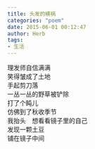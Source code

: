 ```yaml
---
title: 头发的横祸
categories: "poem"
date: 2015-06-01 00:12:47
author: Herb
tags:
- 生活
---
```

理发师自信满满\
笑得皱成了土地\
手起剪刀落\
一丛一丛的野草被铲除\
打了个盹儿\
仿佛到了秋收季节\
我抬头　想看看镜子里的自己\
发现一颗土豆\
铺在镜子中间
